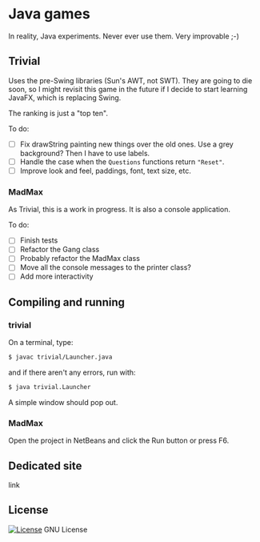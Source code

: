 # Java games

In reality, Java experiments. Never ever use them. Very improvable ;-)

## Trivial

Uses the pre-Swing libraries (Sun's AWT, not SWT). They are going to die soon, so I might revisit this game in the future if I decide to start learning JavaFX, which is replacing Swing.

The ranking is just a "top ten".

To do:

- [ ] Fix drawString painting new things over the old ones. Use a grey background? Then I have to use labels.
- [ ] Handle the case when the `Questions` functions return `"Reset"`.
- [ ] Improve look and feel, paddings, font, text size, etc.

### MadMax

As Trivial, this is a work in progress. It is also a console application.

To do:

- [ ] Finish tests
- [ ] Refactor the Gang class
- [ ] Probably refactor the MadMax class
- [ ] Move all the console messages to the printer class?
- [ ] Add more interactivity

## Compiling and running

### trivial

On a terminal, type:

```bash
$ javac trivial/Launcher.java
```

and if there aren't any errors, run with:

```bash
$ java trivial.Launcher
```

A simple window should pop out.

### MadMax

Open the project in NetBeans and click the Run button or press F6.

## Dedicated site

link

## License

[![License](https://img.shields.io/badge/gnu-license-green.svg?style=flat)](https://opensource.org/licenses/GPL-2.0)
GNU License
